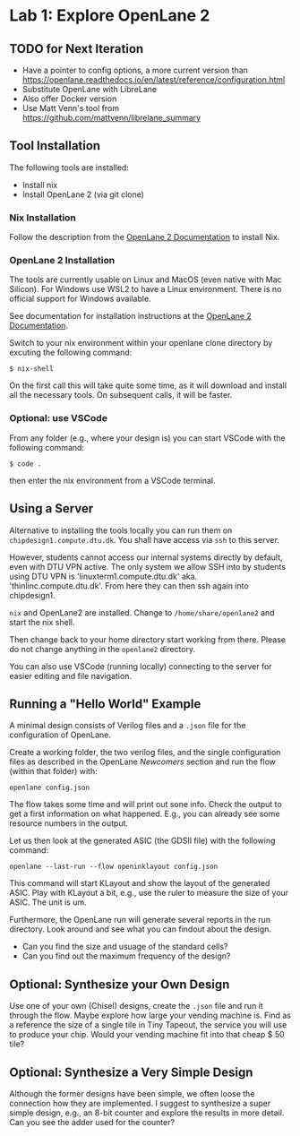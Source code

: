 # Lab 1: Explore OpenLane 2

## TODO for Next Iteration

* Have a pointer to config options, a more current version than https://openlane.readthedocs.io/en/latest/reference/configuration.html
* Substitute OpenLane with LibreLane
* Also offer Docker version
* Use Matt Venn's tool from https://github.com/mattvenn/librelane_summary

## Tool Installation

The following tools are installed:
* Install nix
* Install OpenLane 2 (via git clone)

### Nix Installation

Follow the description from the [OpenLane 2 Documentation](https://openlane2.readthedocs.io/en/latest/) to install Nix.


### OpenLane 2 Installation

The tools are currently usable on Linux and MacOS (even native with Mac Silicon). For Windows use WSL2 to have a Linux environment. There is no official support for Windows available.

See documentation for installation instructions at the [OpenLane 2 Documentation](https://openlane2.readthedocs.io/en/latest/).

Switch to your nix environment within your openlane clone directory by excuting the following command:

`$ nix-shell`

On the first call this will take quite some time, as it will download and install all the necessary tools. On subsequent calls, it will be faster.

### Optional: use VSCode

From any folder (e.g., where your design is) you can start VSCode with the following command:

`$ code .`

then enter the nix environment from a VSCode terminal.

## Using a Server

Alternative to installing the tools locally you can run them on
`chipdesign1.compute.dtu.dk`. You shall have access via `ssh` to this server.

However, students cannot access our internal systems directly by default, even with DTU VPN active. The only system we allow SSH into by students using DTU VPN is 'linuxterm1.compute.dtu.dk' aka. 'thinlinc.compute.dtu.dk'. From here they can then ssh again into chipdesign1.

`nix` and OpenLane2 are installed. Change to `/home/share/openlane2` and
start the nix shell.

Then change back to your home directory start working from there.
Please do not change anything in the `openlane2` directory.

You can also use VSCode (running locally) connecting to the server for
easier editing and file navigation.

## Running a "Hello World" Example

A minimal design consists of Verilog files and a `.json` file for the configuration of OpenLane.

Create a working folder, the two verilog files, and the single configuration files as described in the OpenLane *Newcomers* section and run the flow (within that folder) with:

```
openlane config.json
```

The flow takes some time and will print out sone info. Check the output to get a first information on what happened. E.g., you can already see some resource numbers in the output.

Let us then look at the generated ASIC (the GDSII file) with the following command:

```
openlane --last-run --flow openinklayout config.json
```

This command will start KLayout and show the layout of the generated ASIC. Play with KLayout a bit, e.g., use the ruler to measure the size of your ASIC. The unit is um.

Furthermore, the OpenLane run will generate several reports in the run directory. Look around and see what you can findout about the design.

* Can you find the size and usuage of the standard cells?
* Can you find out the maximum frequency of the design?

## Optional: Synthesize your Own Design

Use one of your own (Chisel) designs, create the `.json` file and run it through the flow. Maybe explore how large your vending machine is. Find as a reference the size of a single tile in Tiny Tapeout, the service you will use to produce your chip. Would your vending machine fit into that cheap $ 50 tile?

## Optional: Synthesize a Very Simple Design

Although the former designs have been simple, we often loose the connection how they are implemented. I suggest to synthesize a super simple design, e.g., an 8-bit counter and explore the results in more detail. Can you see the adder used for the counter?
